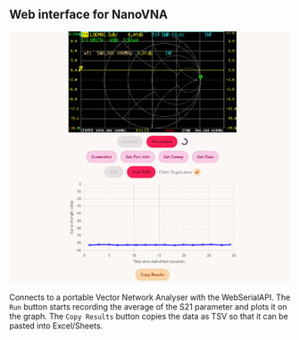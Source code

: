 ## Web interface for NanoVNA

![alt text](screenshot.png)

Connects to a portable Vector Network Analyser with the WebSerialAPI. The `Run` button starts recording the average of the S21 parameter and plots it on the graph. The `Copy Results` button copies the data as TSV so that it can be pasted into Excel/Sheets.
